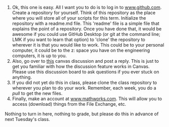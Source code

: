 1. Ok, this one is easy. All I want you to do is to log in to www.github.com. Create a repository for yourself. Think of this repository as the place where you will store all of your scripts for this term. Initialize the repository with a readme.md file. This 'readme' file is a simple file that explains the point of a repository. Once you have done that, it would be awesome if you could use GitHub Desktop (or git at the command line; LMK if you want to learn that option) to 'clone' the repository to wherever it is that you would like to work. This could be to your personal computer, it could be to the z: space you have on the engineering computers, it is up to you.
2. Also, go over to [this](https://canvas.oregonstate.edu/courses/2026317/discussion_topics/11275148) canvas discussion and post a reply. This is just to get you familiar with how the discussion feature works in Canvas. Please use this discussion board to ask questions if you ever stuck on anything.
3. If you did not yet do this in class, please clone the class repository to wherever you plan to do your work. Remember, each week, you do a *pull* to get the new files.
4. Finally, make an account at www.mathworks.com. This will allow you to access (download) things from the File Exchange, etc.

Nothing to turn in here, nothing to grade, but please do this in advance of next Tuesday's class.

